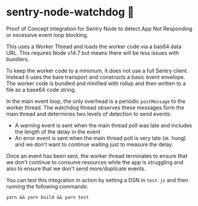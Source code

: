 # sentry-node-watchdog 🐶

Proof of Concept integration for Sentry Node to detect App Not Responding or
excessive event loop blocking.

This uses a Worker Thread and loads the worker code via a bas64 data URL. This requires
Node v14.7 but means there will be less issues with bundlers.

To keep the worker code to a minimum, it does not use a full Sentry client.
Instead it uses the bare transport and constructs a basic event envelope. The
worker code is bundled and minified with rollup and then written to a file as a
base64 code string.

In the main event loop, the only overhead is a periodic `postMessage` to the
worker thread. The watchdog thread observes these messages form
the main thread and determines two levels of detection to send events: 

- A warning event is sent when the main thread poll was late and includes the
  length of the delay in the event
- An error event is sent when the main thread poll is very late (ie. hung) and we don't
  want to continue waiting just to measure the delay. 

Once an event has been sent, the worker thread terminates to ensure that we
don't continue to consume resources while the app is struggling and also to
ensure that we don't send more/duplicate events.

You can test this integration in action by setting a DSN in `test.js` and then
running the following commands:

```shell
yarn && yarn build && yarn test
```